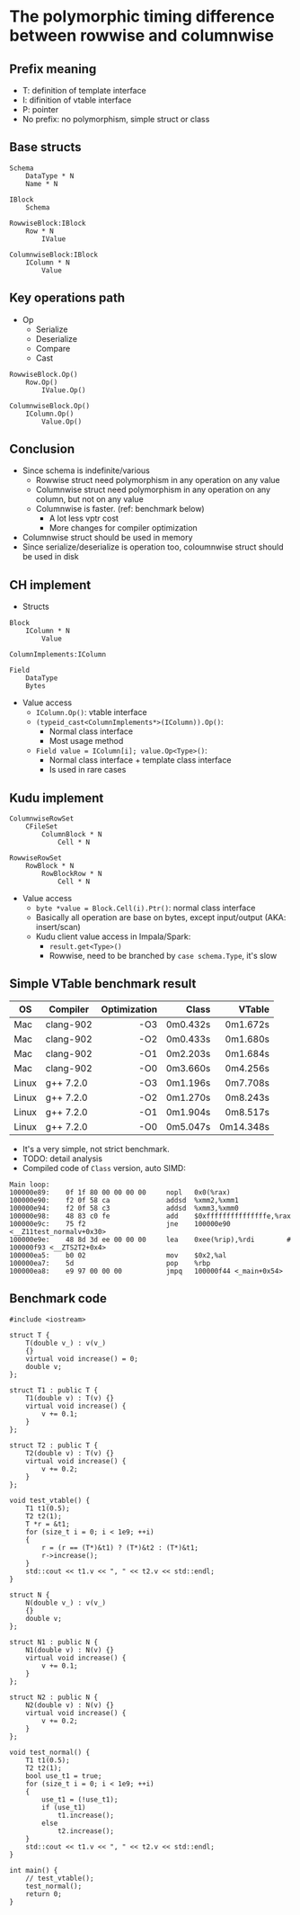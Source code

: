 # The polymorphic timing difference between rowwise and columnwise

## Prefix meaning
* T: definition of template interface
* I: difinition of vtable interface
* P: pointer
* No prefix: no polymorphism, simple struct or class

## Base structs
```
Schema
    DataType * N
    Name * N

IBlock
    Schema

RowwiseBlock:IBlock
    Row * N
        IValue

ColumnwiseBlock:IBlock
    IColumn * N
        Value
```

## Key operations path
* Op
    * Serialize
    * Deserialize
    * Compare
    * Cast
```
RowwiseBlock.Op()
    Row.Op()
        IValue.Op()

ColumnwiseBlock.Op()
    IColumn.Op()
        Value.Op()
```

## Conclusion
* Since schema is indefinite/various
    * Rowwise struct need polymorphism in any operation on any value
    * Columnwise struct need polymorphism in any operation on any column, but not on any value
    * Columnwise is faster. (ref: benchmark below)
        * A lot less vptr cost
        * More changes for compiler optimization
* Columnwise struct should be used in memory
* Since serialize/deserialize is operation too, coloumnwise struct should be used in disk

## CH implement
* Structs
```
Block
    IColumn * N
        Value

ColumnImplements:IColumn

Field
    DataType
    Bytes
```
* Value access
    * `IColumn.Op()`: vtable interface
    * `(typeid_cast<ColumnImplements*>(IColumn)).Op()`:
        * Normal class interface
        * Most usage method
    * `Field value = IColumn[i]; value.Op<Type>()`:
        * Normal class interface + template class interface
        * Is used in rare cases

## Kudu implement
```
ColumnwiseRowSet
    CFileSet
        ColumnBlock * N
            Cell * N

RowwiseRowSet
    RowBlock * N
        RowBlockRow * N
            Cell * N
```
* Value access
    * `byte *value = Block.Cell(i).Ptr()`: normal class interface
    * Basically all operation are base on bytes, except input/output (AKA: insert/scan)
    * Kudu client value access in Impala/Spark:
        * `result.get<Type>()`
        * Rowwise, need to be branched by `case schema.Type`, it's slow


## Simple VTable benchmark result
|    OS |  Compiler | Optimization |     Class |    VTable |
| ----- | --------- | -----------: | --------: | --------: |
| Mac   | clang-902 |          -O3 |  0m0.432s |  0m1.672s |
| Mac   | clang-902 |          -O2 |  0m0.433s |  0m1.680s |
| Mac   | clang-902 |          -O1 |  0m2.203s |  0m1.684s |
| Mac   | clang-902 |          -O0 |  0m3.660s |  0m4.256s |
| Linux | g++ 7.2.0 |          -O3 |  0m1.196s |  0m7.708s |
| Linux | g++ 7.2.0 |          -O2 |  0m1.270s |  0m8.243s |
| Linux | g++ 7.2.0 |          -O1 |  0m1.904s |  0m8.517s |
| Linux | g++ 7.2.0 |          -O0 |  0m5.047s | 0m14.348s |

* It's a very simple, not strict benchmark.
* TODO: detail analysis
* Compiled code of `Class` version, auto SIMD:
```
Main loop:
100000e89:    0f 1f 80 00 00 00 00     nopl   0x0(%rax)
100000e90:    f2 0f 58 ca              addsd  %xmm2,%xmm1
100000e94:    f2 0f 58 c3              addsd  %xmm3,%xmm0
100000e98:    48 83 c0 fe              add    $0xfffffffffffffffe,%rax
100000e9c:    75 f2                    jne    100000e90 <__Z11test_normalv+0x30>
100000e9e:    48 8d 3d ee 00 00 00     lea    0xee(%rip),%rdi        # 100000f93 <__ZTS2T2+0x4>
100000ea5:    b0 02                    mov    $0x2,%al
100000ea7:    5d                       pop    %rbp
100000ea8:    e9 97 00 00 00           jmpq   100000f44 <_main+0x54>
```

## Benchmark code
```
#include <iostream>

struct T {
    T(double v_) : v(v_)
    {}
    virtual void increase() = 0;
    double v;
};

struct T1 : public T {
    T1(double v) : T(v) {}
    virtual void increase() {
        v += 0.1;
    }
};

struct T2 : public T {
    T2(double v) : T(v) {}
    virtual void increase() {
        v += 0.2;
    }
};

void test_vtable() {
    T1 t1(0.5);
    T2 t2(1);
    T *r = &t1;
    for (size_t i = 0; i < 1e9; ++i)
    {
        r = (r == (T*)&t1) ? (T*)&t2 : (T*)&t1;
        r->increase();
    }
    std::cout << t1.v << ", " << t2.v << std::endl;
}

struct N {
    N(double v_) : v(v_)
    {}
    double v;
};

struct N1 : public N {
    N1(double v) : N(v) {}
    virtual void increase() {
        v += 0.1;
    }
};

struct N2 : public N {
    N2(double v) : N(v) {}
    virtual void increase() {
        v += 0.2;
    }
};

void test_normal() {
    T1 t1(0.5);
    T2 t2(1);
    bool use_t1 = true;
    for (size_t i = 0; i < 1e9; ++i)
    {
        use_t1 = (!use_t1);
        if (use_t1)
            t1.increase();
        else
            t2.increase();
    }
    std::cout << t1.v << ", " << t2.v << std::endl;
}

int main() {
    // test_vtable();
    test_normal();
    return 0;
}
```
